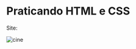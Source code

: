 # Praticando HTML e CSS

Site:

![cine](https://user-images.githubusercontent.com/107783538/187992716-5e8c9156-4cee-4b3a-9a41-efc7788f60ff.jpg)
